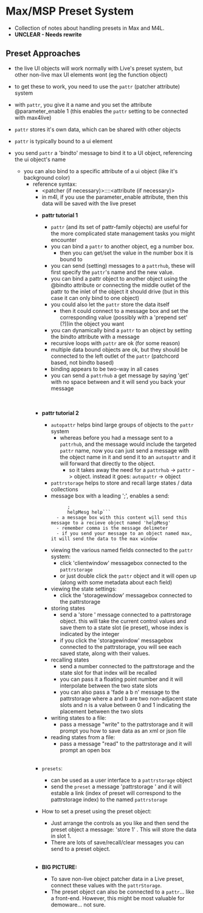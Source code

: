 Max/MSP Preset System
==============
- Collection of notes about handling presets in Max and M4L.
- **UNCLEAR - Needs rewrite**

## Preset Approaches

- the live UI objects will work normally with Live's preset system, but other non-live max UI elements wont (eg the function object)
- to get these to work, you need to use the `pattr` (patcher attribute) system
- with `pattr`, you give it a name and you set the attribute @parameter_enable 1 (this enables the `pattr` setting to be connected with max4live)
- `pattr` stores it's own data, which can be shared with other objects
- `pattr` is typically bound to a ui element
- you send `pattr` a 'bindto' message to bind it to a UI object, referencing the ui object's name
    - you can also bind to a specific attribute of a ui object (like it's background color)
		- reference syntax:
			- <patcher (if necessary)>::<object name>::<attribute (if necessary)>
		- in m4l, if you use the parameter_enable attribute, then this data will be saved with the live preset		

- **pattr tutorial 1**
    - `pattr` (and its set of pattr-family objects) are useful for the more complicated state management tasks you might encounter
    - you can bind a `pattr` to another object, eg a number box.  
        - then you can get/set the value in the number box it is bound to
    - you can send (setting) messages to a `pattrhub`, these will first specify the `pattr`'s name and the new value.  
    - you can bind a pattr object to another object using the @bindto attribute or connecting the middle outlet of the pattr to the inlet of the object it should drive (but in this case it can only bind to one object)
    - you could also let the `pattr` store the data itself
        - then it could connect to a message box and set the corresponding value (possibly with a 'prepend set' (?))in the object you want
    - you can dynamically bind a `pattr` to an object by setting the bindto attribute with a message
    - recursive loops with `pattr` are ok (for some reason)
    - multiple data bound objects are ok, but they should be connected to the left outlet of the `pattr` (patchcord based, not bindto based)
    - binding appears to be two-way in all cases
    - you can send a `pattrhub` a get message by saying 'get<pattrName>' with no space between and it will send you back your message
&nbsp;   
&nbsp;   
&nbsp;   
- **pattr tutorial 2**
    - `autopattr` helps bind large groups of objects to the `pattr` system
        - whereas before you had a message sent to a `pattrhub`, and the message would include the targeted `pattr` name, now you can just send a message with the object name in it and send it to an `autopattr` and it will forward that directly to the object.  
            - so it takes away the need for a `pattrhub` -> `pattr` -> object.  instead it goes: `autopattr` -> object
    - `pattrstorage` helps to store and recall large states / data collections
    - message box with a leading ';', enables a send:
      ```
            ;
            helpMesg help```
        - a message box with this content will send this message to a recieve object named 'helpMesg'
        - remember comma is the message delimeter
        - if you send your message to an object named max, it will send the data to the max window
    - viewing the various named fields connected to the `pattr` system:
        - click 'clientwindow' messagebox connected to the `pattrstorage`
        - or just double click the `pattr` object and it will open up (along with some metadata about each field)
    - viewing the state settings:
        - click the 'storagewindow' messagebox connected to the pattrstorage
    - storing states
        - send a 'store <integer>' message connected to a pattrstorage object.  this will take the current control values and save them to a state slot (ie preset), whose index is indicated by the integer
        - if you click the 'storagewindow' messagebox connected to the pattrstorage, you will see each saved state, along with their values.
    - recalling states
        - send a number connected to the pattrstorage and the state slot for that index will be recalled
        - you can pass it a floating point number and it will interpolate between the two state slots
        - you can also pass a 'fade a b n' message to the pattrstorage where a and b are two non-adjacent state slots and n is a value between 0 and 1 indicating the placement between the two slots
    - writing states to a file: 
        - pass a message "write" to the pattrstorage and it will prompt you how to save data as an xml or json file
    - reading states from a file:
        - pass a message "read" to the pattrstorage and it will prompt an open box
&nbsp;
&nbsp;    
&nbsp;        
- `presets`:
    - can be used as a user interface to a `pattrstorage` object
    - send the `preset` a message 'pattrstorage <pattrStorageName>' and it will estable a link (index of preset will correspond to the pattrstorage index) to the named `pattrstorage`
- How to set a preset using the preset object:
    - Just arrange the controls as you like and then send the preset object a message: 'store 1' .  This will store the data in slot 1.
    - There are lots of save/recall/clear messages you can send to a preset object.
&nbsp;
&nbsp;    
&nbsp;        
- **BIG PICTURE:**
    - To save non-live object patcher data in a Live preset, connect these values with the `pattrStorage`.
    - The preset object can also be connected to a `pattr`... like a front-end.  However, this might be most valuable for demoware... not sure.
